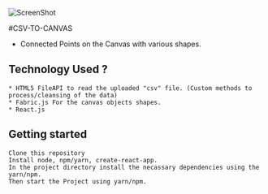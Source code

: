 ![ScreenShot](https://repository-images.githubusercontent.com/243242607/c9239300-58b8-11ea-9de2-10090c125478)

#CSV-TO-CANVAS
  * Connected Points on the Canvas with various shapes.

## Technology Used ?
    * HTML5 FileAPI to read the uploaded "csv" file. (Custom methods to process/cleansing of the data)
    * Fabric.js For the canvas objects shapes.
    * React.js

## Getting started
    Clone this repository
    Install node, npm/yarn, create-react-app.
    In the project directory install the necassary dependencies using the yarn/npm. 
    Then start the Project using yarn/npm.
    
   
